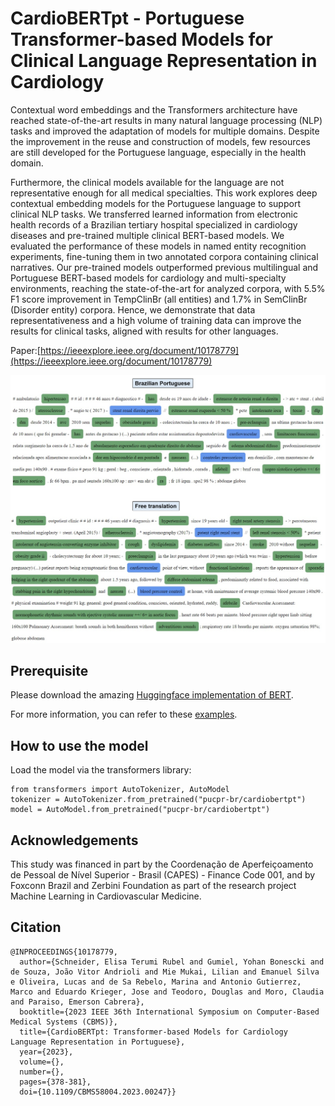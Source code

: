 # CardioBERTpt - Portuguese Transformer-based Models for Clinical Language Representation in Cardiology

Contextual word embeddings and the Transformers architecture have reached state-of-the-art results in many natural language processing (NLP) tasks and improved the adaptation of models for multiple domains. Despite the improvement in the reuse and construction of models, few resources are still developed for the Portuguese language, especially in the health domain.

Furthermore, the clinical models available for the language are not representative enough for all medical specialties. This work explores deep contextual embedding models for the Portuguese language to support clinical NLP tasks. We transferred learned information from electronic health records of a Brazilian tertiary hospital specialized in cardiology diseases and pre-trained multiple clinical BERT-based models. We evaluated the performance of these models in named entity recognition experiments, fine-tuning them in two annotated corpora containing clinical narratives. Our pre-trained models outperformed previous multilingual and Portuguese BERT-based models for cardiology and multi-specialty environments, reaching the state-of-the-art for analyzed corpora, with 5.5% F1 score improvement in TempClinBr (all entities) and 1.7% in SemClinBr (Disorder entity) corpora. Hence, we demonstrate that data representativeness and a high volume of training data can improve the results for clinical tasks, aligned with results for other languages.

Paper:[https://ieeexplore.ieee.org/document/10178779](https://ieeexplore.ieee.org/document/10178779)

<img src='img/exemplo_entidades.jpeg' title="Entities example">

## Prerequisite

Please download the amazing [Huggingface implementation of BERT](https://github.com/huggingface/pytorch-pretrained-BERT).

For more information, you can refer to these [examples](https://github.com/huggingface/pytorch-pretrained-BERT/tree/master/examples).

## How to use the model

Load the model via the transformers library:
```
from transformers import AutoTokenizer, AutoModel
tokenizer = AutoTokenizer.from_pretrained("pucpr-br/cardiobertpt")
model = AutoModel.from_pretrained("pucpr-br/cardiobertpt")
```

## Acknowledgements

This study was financed in part by the Coordenação de Aperfeiçoamento de Pessoal de Nível Superior - Brasil (CAPES) - Finance Code 001, and by Foxconn Brazil and Zerbini Foundation as part of the research project Machine Learning in Cardiovascular Medicine.

## Citation

```
@INPROCEEDINGS{10178779,
  author={Schneider, Elisa Terumi Rubel and Gumiel, Yohan Bonescki and de Souza, João Vitor Andrioli and Mie Mukai, Lilian and Emanuel Silva e Oliveira, Lucas and de Sa Rebelo, Marina and Antonio Gutierrez, Marco and Eduardo Krieger, Jose and Teodoro, Douglas and Moro, Claudia and Paraiso, Emerson Cabrera},
  booktitle={2023 IEEE 36th International Symposium on Computer-Based Medical Systems (CBMS)}, 
  title={CardioBERTpt: Transformer-based Models for Cardiology Language Representation in Portuguese}, 
  year={2023},
  volume={},
  number={},
  pages={378-381},
  doi={10.1109/CBMS58004.2023.00247}}

```

